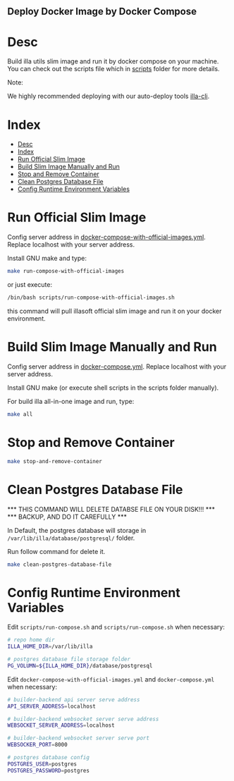 Deploy Docker Image by Docker Compose
-------------------------------------


# Desc

Build illa utils slim image and run it by docker compose on your machine.  
You can check out the scripts file which in [scripts](./scripts/) folder for more details.

Note:

We highly recommended deploying with our auto-deploy tools [illa-cli](https://github.com/illacloud/illa).



# Index

- [Desc](#desc)
- [Index](#index)
- [Run Official Slim Image](#run-official-slim-image)
- [Build Slim Image Manually and Run](#build-slim-image-manually-and-run)
- [Stop and Remove Container](#stop-and-remove-container)
- [Clean Postgres Database File](#clean-postgres-database-file)
- [Config Runtime Environment Variables](#config-runtime-environment-variables)


# Run Official Slim Image

Config server address in [docker-compose-with-official-images.yml](docker-compose-with-official-images.yml).  Replace localhost with your server address.

Install GNU make and type: 

```sh
make run-compose-with-official-images
```

or just execute:

```sh
/bin/bash scripts/run-compose-with-official-images.sh
```

this command will pull illasoft official slim image and run it on your docker environment.


# Build Slim Image Manually and Run

Config server address in [docker-compose.yml](docker-compose.yml).  Replace localhost with your server address.

Install GNU make (or execute shell scripts in the scripts folder manually). 

For build illa all-in-one image and run, type:

```sh
make all
```

# Stop and Remove Container


```sh
make stop-and-remove-container
```


# Clean Postgres Database File

*** THIS COMMAND WILL DELETE DATABSE FILE ON YOUR DISK!!! ***  
*** BACKUP, AND DO IT CAREFULLY ***  

In Default, the postgres database will storage in ```/var/lib/illa/database/postgresql/``` folder.

Run follow command for delete it.

```sh
make clean-postgres-database-file
```


# Config Runtime Environment Variables

Edit ```scripts/run-compose.sh``` and ```scripts/run-compose.sh```  when necessary:

```sh
# repo home dir
ILLA_HOME_DIR=/var/lib/illa

# postgres database file storage folder
PG_VOLUMN=${ILLA_HOME_DIR}/database/postgresql

```

Edit ```docker-compose-with-official-images.yml``` and ```docker-compose.yml```  when necessary:

```sh
# builder-backend api server serve address
API_SERVER_ADDRESS=localhost

# builder-backend websocket server serve address
WEBSOCKET_SERVER_ADDRESS=localhost

# builder-backend websocket server serve port
WEBSOCKER_PORT=8000

# postgres database config
POSTGRES_USER=postgres
POSTGRES_PASSWORD=postgres

```
